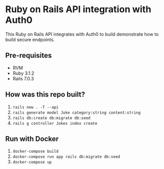 # Ruby on Rails API integration with Auth0 

This Ruby on Rails API integrates with Auth0 to build demonstrate how to build secure endpoints. 

## Pre-requisites
- RVM 
- Ruby 3.1.2 
- Rails 7.0.3

## How was this repo built?
1. `rails new . -T --api`
2. `rails generate model Joke category:string content:string`
3. `rails db:create db:migrate db:seed`
4. `rails g controller Jokes index create`

## Run with Docker 
1. `docker-compose build`
2. `docker-compose run app rails db:migrate db:seed`
3. `docker-compose up`